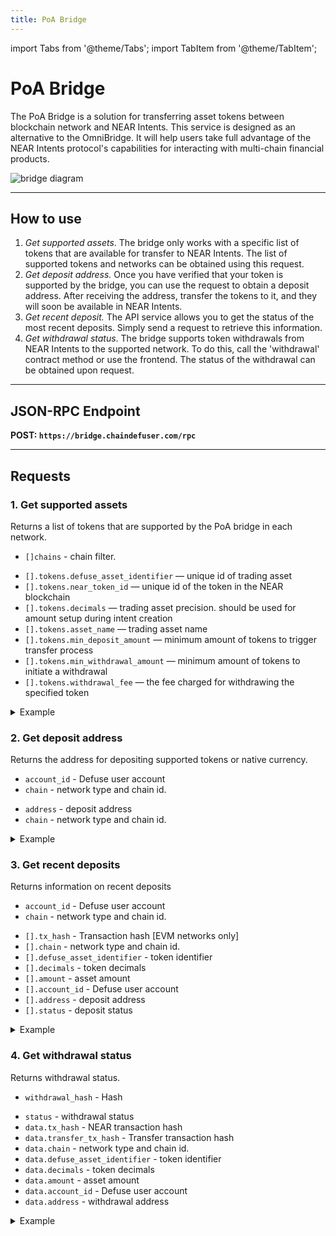 ```yaml
---
title: PoA Bridge
---
```

import Tabs from '@theme/Tabs';
import TabItem from '@theme/TabItem';

# PoA Bridge

The PoA Bridge is a solution for transferring asset tokens between blockchain network and NEAR Intents. This service is designed as an alternative to the OmniBridge. It will help users take full advantage of the NEAR Intents protocol's capabilities for interacting with multi-chain financial products.

![bridge diagram](/docs/assets/intents/poa-bridge-user-docs.jpg)

***

## How to use

1. _Get supported assets_. The bridge only works with a specific list of tokens that are available for transfer to NEAR Intents. The list of supported tokens and networks can be obtained using this request.
2. _Get deposit address._ Once you have verified that your token is supported by the bridge, you can use the request to obtain a deposit address. After receiving the address, transfer the tokens to it, and they will soon be available in NEAR Intents.
3. _Get recent deposit._ The API service allows you to get the status of the most recent deposits. Simply send a request to retrieve this information.
4. _Get withdrawal status_. The bridge supports token withdrawals from NEAR Intents to the supported network. To do this, call the 'withdrawal' contract method or use the frontend. The status of the withdrawal can be obtained upon request.

***

## JSON-RPC Endpoint

**POST: `https://bridge.chaindefuser.com/rpc`**

***

## Requests

### 1. Get supported assets

Returns a list of tokens that are supported by the PoA bridge in each network.

<Tabs>
<TabItem value="Parameters" label="Parameters">

* `[]chains` - chain filter.

</TabItem>
<TabItem value="Response" label="Response">

* `[].tokens.defuse_asset_identifier` — unique id of trading asset
* `[].tokens.near_token_id` — unique id of the token in the NEAR blockchain
* `[].tokens.decimals` — trading asset precision. should be used for amount setup during intent creation
* `[].tokens.asset_name` — trading asset name
* `[].tokens.min_deposit_amount` — minimum amount of tokens to trigger transfer process&#x20;
* `[].tokens.min_withdrawal_amount` — minimum amount of tokens to initiate a withdrawal
* `[].tokens.withdrawal_fee` — the fee charged for withdrawing the specified token&#x20;

</TabItem>
</Tabs>

<details>

<summary>Example</summary>

**Request**

```javascript
{
  "id": 1,
  "jsonrpc": "2.0",
  "method": "supported_tokens",
  "params": [
    {
      "chains": ["CHAIN_TYPE:CHAIN_ID", "..."], //optional
    }
  ]
}
```

**Response**

```js
{
  "jsonrpc": "2.0",
  "id": 1,
  "result": {
   "tokens": [
     {
       "defuse_asset_identifier" : "eth:8453:0x123", //CHAIN_TYPE:CHAIN_ID:ADDRESS
       "near_token_id": "...",
       "decimals" : 18,
       "asset_name" : "PEPE",
       "min_deposit_amount": "100000"
       "min_withdrawal_amount": "10000"
       "withdrawal_fee": "1000"
     },
     // ...
     ]
   }
}
```

</details>



### 2. Get deposit address

Returns the address for depositing supported tokens or native currency.

<Tabs>
<TabItem value="Parameters" label="Parameters">

* `account_id` - Defuse user account
* `chain` - network type and chain id.

</TabItem>
<TabItem value="Response" label="Response">

* `address` - deposit address
* `chain` - network type and chain id.

</TabItem>
</Tabs>

<details>

<summary>Example</summary>

**Request**

```js
{
  "jsonrpc": "2.0",
  "id": 1,
  "method": "deposit_address",
  "params": [
    {
      "account_id": "user.near",
      "chain": "CHAIN_TYPE:CHAIN_ID"
    }
  ]
}
```

**Response**

```js
{
  "jsonrpc": "2.0",
  "id": 1,
  "result": {
    "address": "0x....",
    "chain": "CHAIN_TYPE:CHAIN_ID"
  }
}
```

</details>



### 3. Get recent deposits

Returns information on recent deposits

<Tabs>
<TabItem value="Parameters" label="Parameters">

* `account_id` - Defuse user account
* `chain` - network type and chain id.

</TabItem>
<TabItem value="Response" label="Response">

* `[].tx_hash` - Transaction hash \[EVM networks only]
* `[].chain` - network type and chain id.
* `[].defuse_asset_identifier` - token identifier
* `[].decimals` - token decimals
* `[].amount` - asset amount
* `[].account_id` - Defuse user account
* `[].address` - deposit address
* `[].status` - deposit status

</TabItem>
</Tabs>

<details>

<summary>Example</summary>

**Request**

```js
{
<strong>  "jsonrpc": "2.0",
</strong>  "id": 1,
  "method": "recent_deposits",
  "params": [
    {
      "account_id": "user.near",
      "chain": "CHAIN_TYPE:CHAIN_ID"
    }
  ]
}
```

**Response**

```js
{
  "jsonrpc": "2.0",
  "id": 1,
  "result": {
    "deposits": [
      {
        "tx_hash": "",
        "chain": "CHAIN_TYPE:CHAIN_ID",
        "defuse_asset_identifier": "eth:8543:0x123",
        "decimals": 18,
        "amount": 10000000000,
        "account_id": "user.near",
        "address": "0x123",
        "status": "COMPLETED" // PENDING, FAILED
      },
    ]
  }
}
```

</details>



### 4. Get withdrawal status

Returns withdrawal status.

<Tabs>
<TabItem value="Parameters" label="Parameters">

* `withdrawal_hash` - Hash

</TabItem>
<TabItem value="Response" label="Response">

* `status` - withdrawal status
* `data.tx_hash` - NEAR transaction hash
* `data.transfer_tx_hash` - Transfer transaction hash
* `data.chain` - network type and chain id.
* `data.defuse_asset_identifier` - token identifier
* `data.decimals` - token decimals
* `data.amount` - asset amount
* `data.account_id` - Defuse user account
* `data.address` - withdrawal address

</TabItem>
</Tabs>

<details>

<summary>Example</summary>

**Request**

```js
{
  "jsonrpc": "2.0",
  "id": 1,
  "method": "withdrawal_status",
  "params": [
    {
      "withdrawal_hash": "some_hash",
    }
  ]
}
```

**Response**

```js
{
  "jsonrpc": "2.0",
  "id": 1,
  "result": {
    "status": "COMPLETED" // NOT_FOUND, PENDING, FAILED
    "data": {
      "tx_hash": "some_hash",
      "transfer_tx_hash": "", // if exists
      "chain": "CHAIN_TYPE:CHAIN_ID",
      "defuse_asset_identifier": "eth:8543:0x123",
      "decimals": 18,
      "amount": 10000000000,
      "account_id": "user.near",
      "address": "0x123"
    }
  }
}
```

</details>



